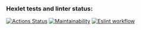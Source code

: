 ### Hexlet tests and linter status:
[![Actions Status](https://github.com/andymodd/frontend-project-lvl1/workflows/hexlet-check/badge.svg)](https://github.com/andymodd/frontend-project-lvl1/actions)
[![Maintainability](https://api.codeclimate.com/v1/badges/a99a88d28ad37a79dbf6/maintainability)](https://codeclimate.com/github/andymodd/frontend-project-lvl1/maintainability)
[![Eslint workflow](https://github.com/andymodd/frontend-project-lvl1/actions/workflows/test-eslint.yml/badge.svg)](https://github.com/andymodd/frontend-project-lvl1/actions)